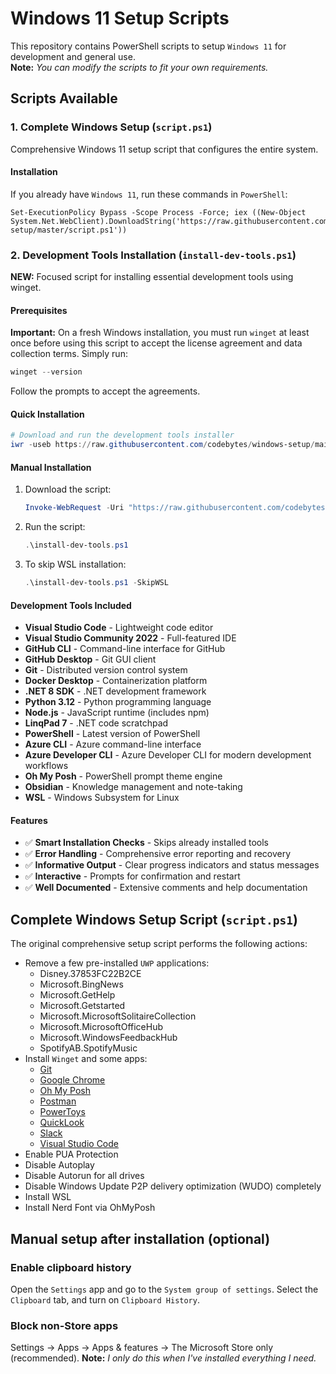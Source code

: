 # Windows 11 Setup Scripts

This repository contains PowerShell scripts to setup `Windows 11` for development and general use.  
**Note:** _You can modify the scripts to fit your own requirements._

## Scripts Available

### 1. Complete Windows Setup (`script.ps1`)

Comprehensive Windows 11 setup script that configures the entire system.

#### Installation

If you already have `Windows 11`, run these commands in `PowerShell`:

```
Set-ExecutionPolicy Bypass -Scope Process -Force; iex ((New-Object System.Net.WebClient).DownloadString('https://raw.githubusercontent.com/samuelramox/windows-setup/master/script.ps1'))
```

### 2. Development Tools Installation (`install-dev-tools.ps1`)

**NEW:** Focused script for installing essential development tools using winget.

#### Prerequisites

**Important:** On a fresh Windows installation, you must run `winget` at least once before using this script to accept the license agreement and data collection terms. Simply run:

```powershell
winget --version
```

Follow the prompts to accept the agreements.

#### Quick Installation

```powershell
# Download and run the development tools installer
iwr -useb https://raw.githubusercontent.com/codebytes/windows-setup/main/install-dev-tools.ps1 | iex
```

#### Manual Installation

1. Download the script:
   ```powershell
   Invoke-WebRequest -Uri "https://raw.githubusercontent.com/codebytes/windows-setup/main/install-dev-tools.ps1" -OutFile "install-dev-tools.ps1"
   ```

2. Run the script:
   ```powershell
   .\install-dev-tools.ps1
   ```

3. To skip WSL installation:
   ```powershell
   .\install-dev-tools.ps1 -SkipWSL
   ```

#### Development Tools Included

- **Visual Studio Code** - Lightweight code editor
- **Visual Studio Community 2022** - Full-featured IDE
- **GitHub CLI** - Command-line interface for GitHub
- **GitHub Desktop** - Git GUI client
- **Git** - Distributed version control system
- **Docker Desktop** - Containerization platform
- **.NET 8 SDK** - .NET development framework
- **Python 3.12** - Python programming language
- **Node.js** - JavaScript runtime (includes npm)
- **LinqPad 7** - .NET code scratchpad
- **PowerShell** - Latest version of PowerShell
- **Azure CLI** - Azure command-line interface
- **Azure Developer CLI** - Azure Developer CLI for modern development workflows
- **Oh My Posh** - PowerShell prompt theme engine
- **Obsidian** - Knowledge management and note-taking
- **WSL** - Windows Subsystem for Linux

#### Features

- ✅ **Smart Installation Checks** - Skips already installed tools
- ✅ **Error Handling** - Comprehensive error reporting and recovery
- ✅ **Informative Output** - Clear progress indicators and status messages
- ✅ **Interactive** - Prompts for confirmation and restart
- ✅ **Well Documented** - Extensive comments and help documentation

## Complete Windows Setup Script (`script.ps1`)

The original comprehensive setup script performs the following actions:

- Remove a few pre-installed `UWP` applications:
  - Disney.37853FC22B2CE
  - Microsoft.BingNews
  - Microsoft.GetHelp
  - Microsoft.Getstarted
  - Microsoft.MicrosoftSolitaireCollection
  - Microsoft.MicrosoftOfficeHub
  - Microsoft.WindowsFeedbackHub
  - SpotifyAB.SpotifyMusic
- Install `Winget` and some apps:
  - [Git](https://gitforwindows.org/)
  - [Google Chrome](https://www.google.com/chrome/)
  - [Oh My Posh](https://ohmyposh.dev)
  - [Postman](https://www.postman.com)
  - [PowerToys](https://github.com/microsoft/PowerToys)
  - [QuickLook](https://pooi.moe/QuickLook/)
  - [Slack](https://slack.com/intl/pt-br/)
  - [Visual Studio Code](https://chocolatey.org/packages/vscode)
- Enable PUA Protection
- Disable Autoplay
- Disable Autorun for all drives
- Disable Windows Update P2P delivery optimization (WUDO) completely
- Install WSL
- Install Nerd Font via OhMyPosh

## Manual setup after installation (optional)

### Enable clipboard history

Open the `Settings` app and go to the `System group of settings`. Select the `Clipboard` tab, and turn on `Clipboard History`.

### Block non-Store apps

Settings -> Apps -> Apps & features -> The Microsoft Store only (recommended).
**Note:** _I only do this when I've installed everything I need._
